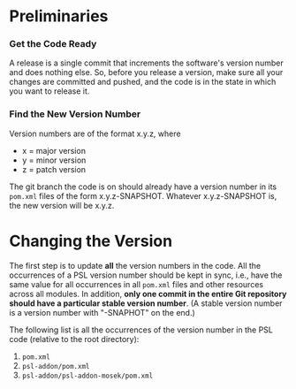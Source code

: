 # Preliminaries

### Get the Code Ready
A release is a single commit that increments the software's version number and does nothing else. So, before you release a version, make sure all your changes are committed and pushed, and the code is in the state in which you want to release it.

### Find the New Version Number
Version numbers are of the format x.y.z, where

* x = major version
* y = minor version
* z = patch version

The git branch the code is on should already have a version number in its `pom.xml` files of the form x.y.z-SNAPSHOT. Whatever x.y.z-SNAPSHOT is, the new version will be x.y.z.

# Changing the Version
The first step is to update **all** the version numbers in the code. All the occurrences of a PSL version number should be kept in sync, i.e., have the same value for all occurrences in all `pom.xml` files and other resources across all modules. In addition, **only one commit in the entire Git repository should have a particular stable version number**. (A stable version number is a version number with "-SNAPHOT" on the end.)

The following list is all the occurrences of the version number in the PSL code (relative to the root directory):

1. `pom.xml`
1. `psl-addon/pom.xml`
1. `psl-addon/psl-addon-mosek/pom.xml`


